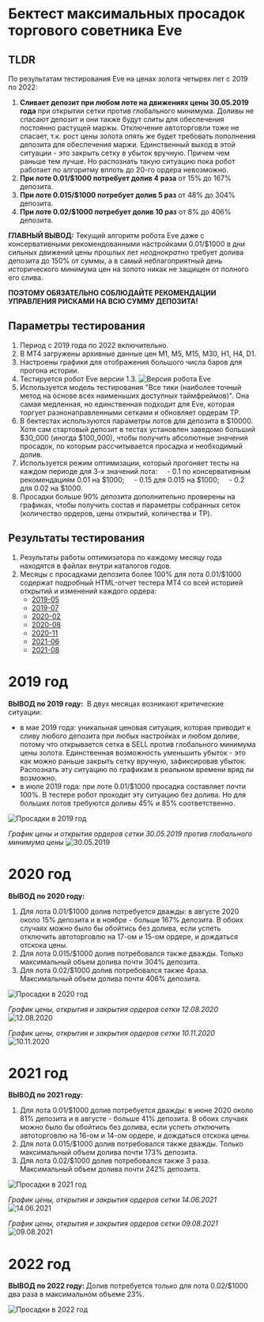 # Бектест максимальных просадок торгового советника Eve

## TLDR

По результатам тестирования Eve на ценах золота четырех лет с 2019 по 2022:
1. **Сливает депозит при любом лоте на движениях цены 30.05.2019 года** при открытии сетки против глобального минимума. Доливы не спасают депозит и они также будут слиты для обеспечения постоянно растущей маржы. Отключение автоторговли тоже не спасает, т.к. рост цены золота опять же будет требовать пополнения депозита для обеспечения маржи. Единственный выход в этой ситуации - это закрыть сетку в убыток вручную. Причем чем раньше тем лучше. Но распознать такую ситуацию пока робот работает по алгоритму вплоть до 20-го ордера невозможно.
2. **При лоте 0.01/$1000 потребует долив 4 раза** от 15% до 167% депозита.
3. **При лоте 0.015/$1000 потребует долив 5 раз** от 48% до 304% депозита.
4. **При лоте 0.02/$1000 потребует долив 10 раз** от 8% до 406% депозита.

**ГЛАВНЫЙ ВЫВОД:** Текущий алгоритм робота Eve даже с консервативными рекомендованными настройками 0.01/$1000 в дни сильных движений цены прошлых лет *неоднократно* требует долива депозита до 150% от суммы, а в самый неблагоприятный день исторического минимума цен на золото никак не защищен от полного его слива. 

**ПОЭТОМУ ОБЯЗАТЕЛЬНО СОБЛЮДАЙТЕ РЕКОМЕНДАЦИИ УПРАВЛЕНИЯ РИСКАМИ НА ВСЮ СУММУ ДЕПОЗИТА!**

## Параметры тестирования

1. Период с 2019 года по 2022 включительно.
2. В MT4 загружены архивные данные цен M1, M5, M15, M30, H1, H4, D1.
3. Настроены графики для отображения большого числа баров для прогона истории.
4. Тестируется робот Eve версии 1.3.
![Версия робота Eve](https://github.com/sournk/baza_bot_backtest/blob/main/SCR-001.%20EVE%20version.png)
5. Используется модель тестирования "Все тики (наиболее точный метод на основе всех наименьших доступных таймфреймов)". Она самая медленная, но единственная подходит для Eve, которая торгует разнонаправленными сетками и обновляет ордерам TP.
6. В бектестах используются параметры лотов для депозита в $10000. Хотя сам стартовый депозит в тестах установлен заведомо больший $30_000 (иногда $100_000), чтобы получить абсолютные значения просадок, по которым рассчитывается просадка и необходимый долив.
7. Используется режим оптимизации, который прогоняет тесты на каждом периоде для 3-х значений лота:
    - 0.1 по консервативным рекомендациям 0.01 на $1000; 
    - 0.15 для 0.015 на $1000; 
    - 0.2 для 0.02 на $1000. 
11. Просадки больше 90% депозита дополнительно проверены на графиках, чтобы получить состав и параметры собранных сеток (количество ордеров, цены открытий, количества и TP).

## Результаты тестирования

1. Результаты работы оптимизатора по каждому месяцу года находятся в файлах внутри каталогов годов.
2. Месяцы с просадками депозита более 100% для лота 0.01/$1000 содержат подробный HTML-отчет тестера MT4 со всей историей открытий и изменений каждого ордера:
    - [2019-05](2019/OptimizationReport-2019-05-Report.htm)
    - [2019-07](2019/OptimizationReport-2019-07-Report.htm)
    - [2020-02](2020/OptimizationReport-2020-02-Report.htm)
    - [2020-08](2020/OptimizationReport-2020-08-Report.htm)
    - [2020-11](2020/OptimizationReport-2020-11-Report.htm)
    - [2021-06](2021/OptimizationReport-2021-06-Report.htm)
    - [2021-08](2021/OptimizationReport-2021-08-Report.htm)

# 2019 год

**ВЫВОД по 2019 году:** 
В двух месяцах возникают критические ситуации:
- в мае 2019 года: уникальная ценовая ситуация, которая приводит к сливу любого депозита при любых настройках и любом доливе, потому что открывается сетка в SELL против глобального минимума цены золота. Единственная возможность уменьшить убыток - это как можно раньше закрыть сетку вручную, зафиксировав убыток. Распознать эту ситуацию по графикам в реальном времени вряд ли возможно.
- в июле 2019 года: при лоте 0.01/$1000 просадка составляет почти 100%. В тестере робот проходит эту ситуацию без долива. Но для больших лотов требуются доливы 45% и 85% соответственно.

![Просадки в 2019 год](https://github.com/sournk/baza_bot_backtest/blob/main/2019.%20Results.png)

*График цены и открытия ордеров сетки 30.05.2019 против глобального минимума цены*
![30.05.2019](https://github.com/sournk/baza_bot_backtest/blob/main/2019/2019-05-30-XAUUSDM1.png)

# 2020 год

**ВЫВОД по 2020 году:** 
1. Для лота 0.01/$1000 долив потребуется дважды: в августе 2020 около 15% депозита и в ноябре - больше 167% депозита. В обоих случаях можно было бы обойтись без долива, если успеть отключить автоторговлю  на 17-ом и 15-ом ордере, и дождаться отскока цены.
2. Для лота 0.015/$1000 долив потребовался также дважды. Только максимальный объем долива почти 304%  депозита.
3. Для лота 0.02/$1000 долив потребовался также 4раза. Максимальный объем долива почти 406% депозита.

![Просадки в 2020 год](https://github.com/sournk/baza_bot_backtest/blob/main/2020.%20Result.png)

*График цены, открытия и закрытия ордеров сетки 12.08.2020*
![12.08.2020](https://github.com/sournk/baza_bot_backtest/blob/main/2020/2020-08-12-XAUUSDM1.png)

*График цены, открытия и закрытия ордеров сетки 10.11.2020*
![10.11.2020](https://github.com/sournk/baza_bot_backtest/blob/main/2020/2020-11-10-XAUUSDM1.png)


# 2021 год

**ВЫВОД по 2021 году:** 
1. Для лота 0.01/$1000 долив потребуется дважды: в июне 2020 около 81% депозита и в августе - больше 41% депозита. В обоих случаях можно было бы обойтись без долива, если успеть отключить автоторговлю на 16-ом и 14-ом ордере, и дождаться отскока цены.
2. Для лота 0.015/$1000 долив потребовался также дважды. Только максимальный объем долива почти 173%  депозита.
3. Для лота 0.02/$1000 долив потребовался также 3 раза. Максимальный объем долива почти 242% депозита.

![Просадки в 2021 год](https://github.com/sournk/baza_bot_backtest/blob/main/2021.%20Result.png)

*График цены, открытия и закрытия ордеров сетки 14.06.2021*
![14.06.2021](https://github.com/sournk/baza_bot_backtest/blob/main/2021/2021-06-14-XAUUSDM1.png)

*График цены, открытия и закрытия ордеров сетки 09.08.2021*
![09.08.2021](https://github.com/sournk/baza_bot_backtest/blob/main/2021/2021-08-09-XAUUSDM1.png)


# 2022 год

**ВЫВОД по 2022 году:** Долив потребуется только для лота 0.02/$1000 два раза в максимальном объеме 23%.

![Просадки в 2022 год](https://github.com/sournk/baza_bot_backtest/blob/main/2022.%20Result.png)
